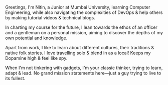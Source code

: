 Greetings, I'm Nitin, a Junior at Mumbai University, learning Computer Engineering, while also navigating the complexities of DevOps & help others by making tutorial videos & technical blogs.

In charting my course for the future, I lean towards the ethos of an officer and a gentleman on a personal mission, aiming to discover the depths of my own potential and knowledge.

Apart from work, I like to learn about different cultures, their traditions & native folk stories. I love travelling solo & blend in as a local! Keeps my Dopamine high & feel like spy.

When I'm not tinkering with gadgets, I'm your classic thinker, trying to learn, adapt & lead. No grand mission statements here—just a guy trying to live to its fullest.